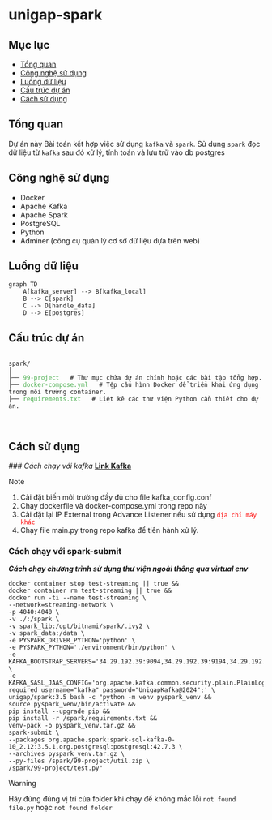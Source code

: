 # unigap-spark
## Mục lục 
- [Tổng quan](#tổng-quan)
- [Công nghệ sử dụng](#công-nghệ-sử-dụng)
- [Luồng dữ liệu](#luồng-dữ-liệu)
- [Cấu trúc dự án](#cấu-trúc-dự-án)
- [Cách sử dụng](#cách-sử-dụng)
## Tổng quan
Dự án này Bài toán kết hợp việc sử dụng `kafka` và `spark`. Sử dụng `spark` đọc dữ liệu từ `kafka` sau đó xử lý, tính toán và lưu trữ vào db postgres

## Công nghệ sử dụng
+ Docker
+ Apache Kafka
+ Apache Spark
+ PostgreSQL
+ Python
+ Adminer (công cụ quản lý cơ sở dữ liệu dựa trên web)

## Luồng dữ liệu
```mermaid
graph TD
    A[kafka_server] --> B[kafka_local]
    B --> C[spark]
    C --> D[handle_data]
    D --> E[postgres]

```

## Cấu trúc dự án
<pre>
<code>
spark/
│
├── <span style="color: #4CAF50;">99-project</span>   # Thư mục chứa dự án chính hoặc các bài tập tổng hợp.
├── <span style="color: #4CAF50;">docker-compose.yml</span>   # Tệp cấu hình Docker để triển khai ứng dụng trong môi trường container.
├── <span style="color: #4CAF50;">requirements.txt</span>   # Liệt kê các thư viện Python cần thiết cho dự án.

</code>
</pre>

## Cách sử dụng
  _### Cách chạy với kafka_
  **[Link Kafka](https://github.com/pKietDE/kafka-postgres)**
  > [!NOTE]
  > 1. Cài đặt biến môi trường đầy đủ cho file kafka_config.conf
  > 2. Chạy dockerfile và docker-compose.yml trong repo này
  > 3. Cài đặt lại IP External trong Advance Listener nếu sử dụng <span style="color:red">`địa chỉ máy khác`</span>
  > 4. Chạy file main.py trong repo kafka để tiến hành xử lý.
   
  


  ### Cách chạy với spark-submit
  _**Cách chạy chương trình sử dụng thư viện ngoài thông qua virtual env**_
  ```
  docker container stop test-streaming || true &&
  docker container rm test-streaming || true &&
  docker run -ti --name test-streaming \
  --network=streaming-network \
  -p 4040:4040 \
  -v ./:/spark \
  -v spark_lib:/opt/bitnami/spark/.ivy2 \
  -v spark_data:/data \
  -e PYSPARK_DRIVER_PYTHON='python' \
  -e PYSPARK_PYTHON='./environment/bin/python' \
  -e KAFKA_BOOTSTRAP_SERVERS='34.29.192.39:9094,34.29.192.39:9194,34.29.192.39:9294' \
  -e KAFKA_SASL_JAAS_CONFIG='org.apache.kafka.common.security.plain.PlainLoginModule required username="kafka" password="UnigapKafka@2024";' \
  unigap/spark:3.5 bash -c "python -m venv pyspark_venv &&
  source pyspark_venv/bin/activate &&
  pip install --upgrade pip &&
  pip install -r /spark/requirements.txt &&
  venv-pack -o pyspark_venv.tar.gz &&
  spark-submit \
  --packages org.apache.spark:spark-sql-kafka-0-10_2.12:3.5.1,org.postgresql:postgresql:42.7.3 \
  --archives pyspark_venv.tar.gz \
  --py-files /spark/99-project/util.zip \
  /spark/99-project/test.py"
  ```
  > [!WARNING]
  > Hãy đứng đúng vị trí của folder khi chạy để không mắc lỗi  `not found file.py` hoặc `not found folder`
  

